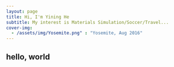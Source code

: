 ```yaml
---
layout: page
title: Hi, I'm Yining He
subtitle: My interest is Materials Simulation/Soccer/Travel...
cover-img:
  - /assets/img/Yosemite.png" : "Yosemite, Aug 2016"
---
```


## hello, world
